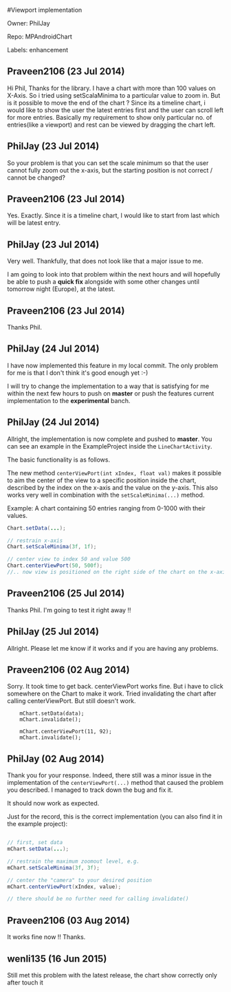 #Viewport implementation

Owner: PhilJay

Repo: MPAndroidChart

Labels: enhancement 

## Praveen2106 (23 Jul 2014)

Hi Phil,
Thanks for the library. I have a chart with more than 100 values on X-Axis. So i tried using setScalaMinima to a particular value to zoom in. But is it possible to move the end of the chart ? Since its a timeline chart, i would like to show the user the latest entries first and the user can scroll left for more entries. Basically my requirement to show only particular no. of entries(like a viewport) and rest can be viewed by dragging the chart left.


## PhilJay (23 Jul 2014)

So your problem is that you can set the scale minimum so that the user cannot fully zoom out the x-axis, but the starting position is not correct / cannot be changed?


## Praveen2106 (23 Jul 2014)

Yes. Exactly. Since it is a timeline chart, I would like to start from last which will be latest entry.  


## PhilJay (23 Jul 2014)

Very well. Thankfully, that does not look like that a major issue to me.

I am going to look into that problem within the next hours and will hopefully be able to push a **quick fix** alongside with some other changes until tomorrow night (Europe), at the latest.


## Praveen2106 (23 Jul 2014)

Thanks Phil.


## PhilJay (24 Jul 2014)

I have now implemented this feature in my local commit. The only problem for me is that I don't think it's good enough yet :-)

I will try to change the implementation to a way that is satisfying for me within the next few hours to push on **master** or push the features current implementation to the **experimental** banch.


## PhilJay (24 Jul 2014)

Allright, the implementation is now complete and pushed to **master**.
You can see an example in the ExampleProject inside the `LineChartActivity`.

The basic functionality is as follows.

The new method `centerViewPort(int xIndex, float val)` makes it possible to aim the center of the view to a specific position inside the chart, described by the index on the x-axis and the value on the y-axis. This also works very well in combination with the `setScaleMinima(...)` method.

Example:
A chart containing 50 entries ranging from 0-1000 with their values.

``` java
Chart.setData(...);

// restrain x-axis
Chart.setScaleMinima(3f, 1f);

// center view to index 50 and value 500
Chart.centerViewPort(50, 500f);
//.. now view is positioned on the right side of the chart on the x-axis and centered on the y-axis
```


## Praveen2106 (25 Jul 2014)

Thanks Phil. I'm going to test it right away !!


## PhilJay (25 Jul 2014)

Allright. Please let me know if it works and if you are having any problems.


## Praveen2106 (02 Aug 2014)

Sorry. It took time to get back. centerViewPort works fine. But i have to click somewhere on the Chart to make it work. Tried invalidating the chart after calling centerViewPort. But still doesn't work. 

```
    mChart.setData(data);
    mChart.invalidate();

    mChart.centerViewPort(11, 92);
    mChart.invalidate();
```


## PhilJay (02 Aug 2014)

Thank you for your response.
Indeed, there still was a minor issue in the implementation of the `centerViewPort(...)` method that caused the problem you described.
I managed to track down the bug and fix it.

It should now work as expected.

Just for the record, this is the correct implementation (you can also find it in the example project):

``` java

// first, set data
mChart.setData(...);

// restrain the maximum zoomout level, e.g.
mChart.setScaleMinima(3f, 3f);

// center the "camera" to your desired position
mChart.centerViewPort(xIndex, value);

// there should be no further need for calling invalidate()

```


## Praveen2106 (03 Aug 2014)

It works fine now !! Thanks.


## wenli135 (16 Jun 2015)

Still met this problem with the latest release, the chart show correctly only after touch it


